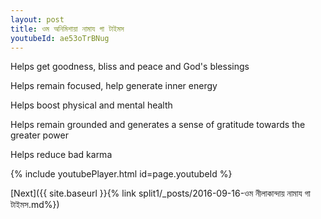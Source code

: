 ```yaml
---
layout: post
title: ওম অনিমিশায়া নামায গা টাইমস
youtubeId: ae53oTrBNug
---
```

 
 
Helps get goodness, bliss and peace and God's blessings
 
Helps remain focused, help generate inner energy 
 
Helps boost physical and mental health 
 
Helps remain grounded and generates a sense of gratitude towards the greater power 
 
Helps reduce bad karma
 
 
 
 


{% include youtubePlayer.html id=page.youtubeId %}
 
[Next]({{ site.baseurl }}{% link  split1/_posts/2016-09-16-ওম নীলাকান্দায় নামায গা টাইমস.md%})
 
